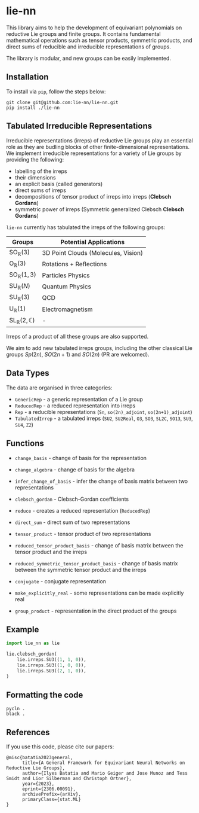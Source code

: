 # lie-nn
This library aims to help the development of equivariant polynomials on reductive Lie groups and finite groups. It contains fundamental mathematical operations such as tensor products, symmetric products, and direct sums of reducible and irreducible representations of groups.

The library is modular, and new groups can be easily implemented.

## Installation

To install via `pip`, follow the steps below:

```
git clone git@github.com:lie-nn/lie-nn.git
pip install ./lie-nn
```

## Tabulated Irreducible Representations

Irreducible representations (irreps) of reductive Lie groups play an essential role as they are budling blocks of other finite-dimensional representations.
We implement irreducible representations for a variety of Lie groups by providing the following:
- labelling of the irreps
- their dimensions
- an explicit basis (called generators)
- direct sums of irreps
- decompositions of tensor product of irreps into irreps (**Clebsch Gordans**)
- symmetric power of irreps (Symmetric generalized Clebsch **Clebsch Gordans**)

`lie-nn` currently has tabulated the irreps of the following groups:

|    Groups     | Potential Applications          |
| ------------- | -------------                   |
| $\mathrm{SO}_{\mathbb{R}}(3)$  | 3D Point Clouds (Molecules, Vision)  |
| $\mathrm{O}_{\mathbb{R}}(3)$   | Rotations + Reflections              |
| $\mathrm{SO}_{\mathbb{R}}(1,3)$  | Particles Physics                  |
| $\mathrm{SU}_{\mathbb{R}}(N)$ | Quantum Physics                   |
| $\mathrm{SU}_{\mathbb{R}}(3)$ | QCD                                   | 
| $\mathrm{U}_{\mathbb{R}}(1)$  | Electromagnetism                      |
| $\mathrm{SL}_{\mathbb{R}}(2, \mathbb{C})$| -                          |
 
Irreps of a product of all these groups are also supported.
 
We aim to add new tabulated irreps groups, including the other classical Lie groups $Sp(2n)$, $SO(2n+1)$ and $SO(2n)$ (PR are welcomed). 
 
## Data Types
The data are organised in three categories:

- `GenericRep` - a generic representation of a Lie group
- `ReducedRep` - a reduced representation into irreps
- `Rep` - a reducible representations (`Sn`, `so(2n)_adjoint`, `so(2n+1)_adjoint`)
- `TabulatedIrrep` - a tabulated irreps (`SU2`, `SU2Real`, `O3`, `SO3`, `SL2C`, `SO13`, `SU3`, `SU4`, `Z2`)

## Functions

- `change_basis` - change of basis for the representation
- `change_algebra` - change of basis for the algebra
- `infer_change_of_basis` - infer the change of basis matrix between two representations
- `clebsch_gordan` - Clebsch-Gordan coefficients
- `reduce` - creates a reduced representation (`ReducedRep`)
- `direct_sum` - direct sum of two representations

- `tensor_product` - tensor product of two representations
- `reduced_tensor_product_basis` - change of basis matrix between the tensor product and the irreps
- `reduced_symmetric_tensor_product_basis` - change of basis matrix between the symmetric tensor product and the irreps

- `conjugate` - conjugate representation
- `make_explicitly_real` - some representations can be made explicitly real

- `group_product` - representation in the direct product of the groups


## Example

```python
import lie_nn as lie

lie.clebsch_gordan(
    lie.irreps.SU3((1, 1, 0)),
    lie.irreps.SU3((1, 0, 0)),
    lie.irreps.SU3((2, 1, 0)),
)
```

## Formatting the code
```
pycln .
black .
```
## References

If you use this code, please cite our papers:
```text
@misc{batatia2023general,
      title={A General Framework for Equivariant Neural Networks on Reductive Lie Groups}, 
      author={Ilyes Batatia and Mario Geiger and Jose Munoz and Tess Smidt and Lior Silberman and Christoph Ortner},
      year={2023},
      eprint={2306.00091},
      archivePrefix={arXiv},
      primaryClass={stat.ML}
}
```
